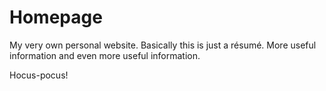 # Homepage
My very own personal website. Basically this is just a résumé. More useful information and even more useful information.

Hocus-pocus!

